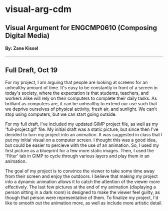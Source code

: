 # visual-arg-cdm
<h2>Visual Argument for ENGCMP0610 (Composing Digital Media)</h2>
<h4>By: Zane Kissel</h4>
<hr>

<h2>Full Draft, Oct 19</h2>
<p>For my project, I am arguing that people are looking at screens for an unhealthy amount of time. It's easy to be constantly in front of a screen in today's society, where the expectation is that students, teachers, and workers alike will rely on their computers to complete their daily tasks. As brilliant as computers are, it can be unhealthy to extend our use such that we deprive ourselves of physical activity, fresh air, and sunlight. We can't stop using computers, but we can start going outside. </p>

<p>For my full draft, I've included my updated GIMP project file, as well as my 'full-project.gif' file. My initial draft was a static picture, but since then I've decided to turn my project into an animation. It was suggested in class that I put my initial visual on a computer screen. I thought this was a good idea, but could be easier to percieve with the use of an animation. So, I used my first picture as a blueprint for a few more static images. Then, I used the 'Filter' tab in GIMP to cycle through various layers and play them in an animation.</p>

<p>The goal of my project is to convince the viewer to take some time away from their screen and enjoy the outdoors. I believe that making my project into a dynamic animation allows it to catch the attention of the viewer more effectively. The last few pictures at the end of my animation (displaying a person sitting in a dark room) is designed to make the viewer feel guilty, as though that person were representative of them. To finalize my project, I'd like to smooth out the animation more, as well as include more artistic detail.</p>
